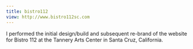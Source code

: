 ```yaml
---
title: bistro112
view: http://www.bistro112sc.com
---
```


I performed the initial design/build and subsequent re-brand of the website for Bistro 112 at the Tannery Arts Center in Santa Cruz, California. 
